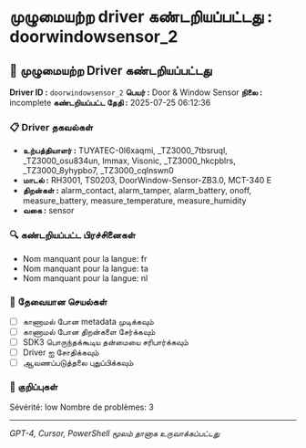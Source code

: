 # முழுமையற்ற driver கண்டறியப்பட்டது : doorwindowsensor_2

## 🚨 முழுமையற்ற Driver கண்டறியப்பட்டது

**Driver ID :** `doorwindowsensor_2`
**பெயர் :** Door & Window Sensor
**நிலை :** incomplete
**கண்டறியப்பட்ட தேதி :** 2025-07-25 06:12:36

### 📋 Driver தகவல்கள்
- **உற்பத்தியாளர் :** TUYATEC-0l6xaqmi, _TZ3000_7tbsruql, _TZ3000_osu834un, Immax, Visonic, _TZ3000_hkcpblrs, _TZ3000_8yhypbo7, _TZ3000_cqlnswn0
- **மாடல் :** RH3001, TS0203, DoorWindow-Sensor-ZB3.0, MCT-340 E
- **திறன்கள் :** alarm_contact, alarm_tamper, alarm_battery, onoff, measure_battery, measure_temperature, measure_humidity
- **வகை :** sensor

### 🔍 கண்டறியப்பட்ட பிரச்சினைகள்
- Nom manquant pour la langue: fr
- Nom manquant pour la langue: ta
- Nom manquant pour la langue: nl

### 🎯 தேவையான செயல்கள்
- [ ] காணாமல் போன metadata முடிக்கவும்
- [ ] காணாமல் போன திறன்களை சேர்க்கவும்
- [ ] SDK3 பொருந்தக்கூடிய தன்மையை சரிபார்க்கவும்
- [ ] Driver ஐ சோதிக்கவும்
- [ ] ஆவணப்படுத்தலை புதுப்பிக்கவும்

### 📝 குறிப்புகள்
Sévérité: low
Nombre de problèmes: 3

---
*GPT-4, Cursor, PowerShell மூலம் தானாக உருவாக்கப்பட்டது*

